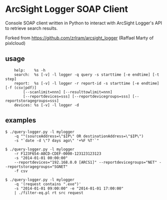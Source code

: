 ArcSight Logger SOAP Client
===========================

Console SOAP client written in Python to interact with ArcSight Logger's API to retrieve search results.

Forked from https://github.com/zrlram/arcsight_logger (Raffael Marty of pixlcloud)

## usage
```
    help:    %s -h
    search:  %s [-v] -l logger -q query -s starttime [-e endtime] [-t step]
    report:  %s [-v] -l logger -r report-id -s starttime [-e endtime] [-f (csv|pdf)] 
        [--scanlimit=nnn] [--resulttowlimit=nnn] 
        [--reportdevices=sss] [--reportdevicegroups=sss] [--reportstoragegroups=sss]
    devices: %s [-v] -l logger -d 
```

## examples
```
$ ./query-logger.py -l mylogger 
    -q ""(sourceAddress=\"$IP\" OR destinationAddress=\"$IP\") 
    -s "`date -d \"7 days ago\" '+%F %T'`" 

$ ./query-logger.py -l mylogger 
    -r F123F654-ABCD-CDEF-0000-123123123123 
    -s "2014-01-01 00:00:00" 
    --reportdevices="192.168.0.0 [ARCS1]" --reportdevicegroups="NET" --reportstoragegroups="SGNET" 
    -f csv

$ ./query-logger.py -l mylogger 
    -q '(request contains ".exe")' 
    -s "2014-01-01 09:00:00" -e "2014-01-01 17:00:00" 
    | ./filter-eq.pl rt src request
```    
